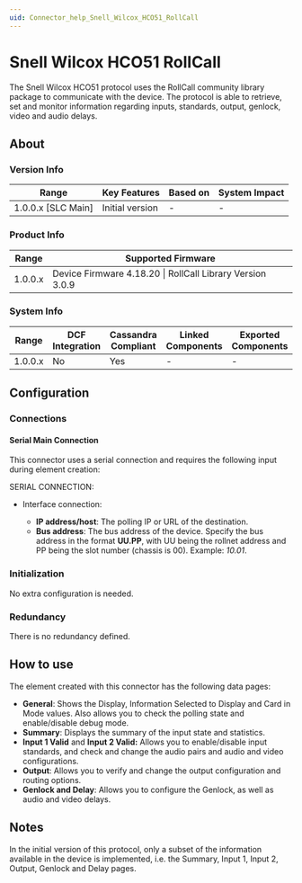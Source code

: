 ```yaml
---
uid: Connector_help_Snell_Wilcox_HCO51_RollCall
---
```


# Snell Wilcox HCO51 RollCall

The Snell Wilcox HCO51 protocol uses the RollCall community library package to communicate with the device. The protocol is able to retrieve, set and monitor information regarding inputs, standards, output, genlock, video and audio delays.

## About

### Version Info

| **Range**            | **Key Features** | **Based on** | **System Impact** |
|----------------------|------------------|--------------|-------------------|
| 1.0.0.x \[SLC Main\] | Initial version  | \-           | \-                |

### Product Info

| **Range** | **Supported Firmware**                                    |
|-----------|-----------------------------------------------------------|
| 1.0.0.x   | Device Firmware 4.18.20 \| RollCall Library Version 3.0.9 |

### System Info

| **Range** | **DCF Integration** | **Cassandra Compliant** | **Linked Components** | **Exported Components** |
|-----------|---------------------|-------------------------|-----------------------|-------------------------|
| 1.0.0.x   | No                  | Yes                     | \-                    | \-                      |

## Configuration

### Connections

#### Serial Main Connection

This connector uses a serial connection and requires the following input during element creation:

SERIAL CONNECTION:

- Interface connection:

  - **IP address/host**: The polling IP or URL of the destination.
  - **Bus address**: The bus address of the device. Specify the bus address in the format **UU.PP**, with UU being the rollnet address and PP being the slot number (chassis is 00). Example: *10.01*.

### Initialization

No extra configuration is needed.

### Redundancy

There is no redundancy defined.

## How to use

The element created with this connector has the following data pages:

- **General**: Shows the Display, Information Selected to Display and Card in Mode values. Also allows you to check the polling state and enable/disable debug mode.
- **Summary**: Displays the summary of the input state and statistics.
- **Input 1 Valid** and **Input 2 Valid:** Allows you to enable/disable input standards, and check and change the audio pairs and audio and video configurations.
- **Output**: Allows you to verify and change the output configuration and routing options.
- **Genlock and Delay**: Allows you to configure the Genlock, as well as audio and video delays.

## Notes

In the initial version of this protocol, only a subset of the information available in the device is implemented, i.e. the Summary, Input 1, Input 2, Output, Genlock and Delay pages.
